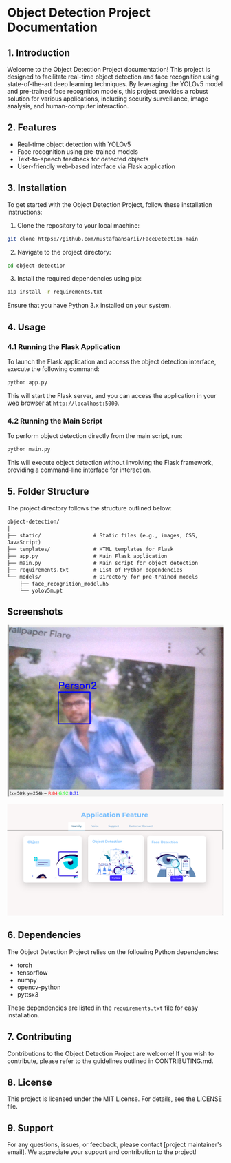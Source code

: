 # Object Detection Project Documentation

## 1. Introduction

Welcome to the Object Detection Project documentation! This project is designed to facilitate real-time object detection and face recognition using state-of-the-art deep learning techniques. By leveraging the YOLOv5 model and pre-trained face recognition models, this project provides a robust solution for various applications, including security surveillance, image analysis, and human-computer interaction.

## 2. Features

- Real-time object detection with YOLOv5
- Face recognition using pre-trained models
- Text-to-speech feedback for detected objects
- User-friendly web-based interface via Flask application

## 3. Installation

To get started with the Object Detection Project, follow these installation instructions:

1. Clone the repository to your local machine:

```bash
git clone https://github.com/mustafaansarii/FaceDetection-main
```

2. Navigate to the project directory:

```bash
cd object-detection
```

3. Install the required dependencies using pip:

```bash
pip install -r requirements.txt
```

Ensure that you have Python 3.x installed on your system.

## 4. Usage

### 4.1 Running the Flask Application

To launch the Flask application and access the object detection interface, execute the following command:

```bash
python app.py
```

This will start the Flask server, and you can access the application in your web browser at `http://localhost:5000`.

### 4.2 Running the Main Script

To perform object detection directly from the main script, run:

```bash
python main.py
```

This will execute object detection without involving the Flask framework, providing a command-line interface for interaction.

## 5. Folder Structure

The project directory follows the structure outlined below:

```
object-detection/
│
├── static/                 # Static files (e.g., images, CSS, JavaScript)
├── templates/              # HTML templates for Flask
├── app.py                  # Main Flask application
├── main.py                 # Main script for object detection
├── requirements.txt        # List of Python dependencies
└── models/                 # Directory for pre-trained models
    ├── face_recognition_model.h5
    └── yolov5m.pt
```
## Screenshots

![Screenshot 1](/screenshots/Screenshot%20from%202024-06-07%2014-29-37.png)

![Screenshot 2](/screenshots/Screenshot%20from%202024-06-07%2017-28-55.png)

## 6. Dependencies

The Object Detection Project relies on the following Python dependencies:

- torch
- tensorflow
- numpy
- opencv-python
- pyttsx3

These dependencies are listed in the `requirements.txt` file for easy installation.

## 7. Contributing

Contributions to the Object Detection Project are welcome! If you wish to contribute, please refer to the guidelines outlined in CONTRIBUTING.md.

## 8. License

This project is licensed under the MIT License. For details, see the LICENSE file.

## 9. Support

For any questions, issues, or feedback, please contact [project maintainer's email]. We appreciate your support and contribution to the project!


